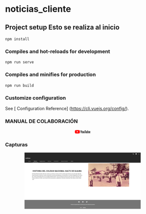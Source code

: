 
# noticias_cliente

## Project setup  Esto se realiza al inicio
```
npm install
```

### Compiles and hot-reloads for development
```
npm run serve
```

### Compiles and minifies for production
```
npm run build
```

### Customize configuration
See [ Configuration Reference] (https://cli.vuejs.org/config/).

### MANUAL DE COLABORACIÓN

<p align="center">
  <a href="https://youtu.be/hncREriQKYM?si=zxhALNRnTLVuP67Z" target="_blank">
    <img src="src/assets/imagenes/desarrolladores/youtube.svg" alt="Abrir video en YouTube" width="10%">
  </a>
</p>

### Capturas


<p align="center">
  <img src="src/assets/imagenes/desarrolladores/preview.png" alt="Vista previa del proyecto" width="75%">
</p>